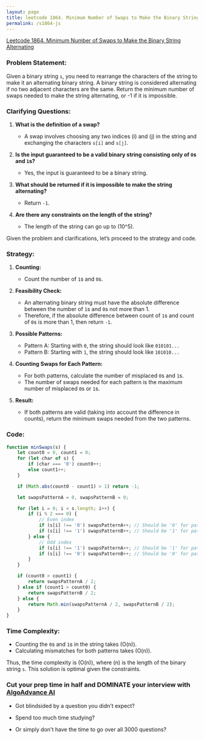 ```yaml
---
layout: page
title: leetcode 1864. Minimum Number of Swaps to Make the Binary String Alternating
permalink: /s1864-js
---
```

[Leetcode 1864. Minimum Number of Swaps to Make the Binary String Alternating](https://algoadvance.github.io/algoadvance/l1864)
### Problem Statement:

Given a binary string `s`, you need to rearrange the characters of the string to make it an alternating binary string. A binary string is considered alternating if no two adjacent characters are the same. Return the minimum number of swaps needed to make the string alternating, or -1 if it is impossible.

### Clarifying Questions:

1. **What is the definition of a swap?**
   - A swap involves choosing any two indices \(i\) and \(j\) in the string and exchanging the characters `s[i]` and `s[j]`.

2. **Is the input guaranteed to be a valid binary string consisting only of `0`s and `1`s?**
   - Yes, the input is guaranteed to be a binary string.

3. **What should be returned if it is impossible to make the string alternating?**
   - Return `-1`.

4. **Are there any constraints on the length of the string?**
   - The length of the string can go up to \(10^5\).

Given the problem and clarifications, let’s proceed to the strategy and code.

### Strategy:

1. **Counting:** 
   - Count the number of `1`s and `0`s.

2. **Feasibility Check:**
   - An alternating binary string must have the absolute difference between the number of `1`s and `0`s not more than 1.
   - Therefore, if the absolute difference between count of `1`s and count of `0`s is more than 1, then return `-1`.

3. **Possible Patterns:**
   - Pattern A: Starting with `0`, the string should look like `010101...`
   - Pattern B: Starting with `1`, the string should look like `101010...`

4. **Counting Swaps for Each Pattern:**
   - For both patterns, calculate the number of misplaced `0`s and `1`s.
   - The number of swaps needed for each pattern is the maximum number of misplaced `0`s or `1`s.

5. **Result:**
   - If both patterns are valid (taking into account the difference in counts), return the minimum swaps needed from the two patterns.

### Code:

```javascript
function minSwaps(s) {
    let count0 = 0, count1 = 0;
    for (let char of s) {
        if (char === '0') count0++;
        else count1++;
    }

    if (Math.abs(count0 - count1) > 1) return -1;

    let swapsPatternA = 0, swapsPatternB = 0;

    for (let i = 0; i < s.length; i++) {
        if (i % 2 === 0) {
            // Even index
            if (s[i] !== '0') swapsPatternA++; // Should be '0' for pattern A
            if (s[i] !== '1') swapsPatternB++; // Should be '1' for pattern B
        } else {
            // Odd index
            if (s[i] !== '1') swapsPatternA++; // Should be '1' for pattern A
            if (s[i] !== '0') swapsPatternB++; // Should be '0' for pattern B
        }
    }

    if (count0 > count1) {
        return swapsPatternA / 2;
    } else if (count1 > count0) {
        return swapsPatternB / 2;
    } else {
        return Math.min(swapsPatternA / 2, swapsPatternB / 2);
    }
}
```

### Time Complexity:

- Counting the `0`s and `1`s in the string takes \(O(n)\).
- Calculating mismatches for both patterns takes \(O(n)\).

Thus, the time complexity is \(O(n)\), where \(n\) is the length of the binary string `s`. This solution is optimal given the constraints.


### Cut your prep time in half and DOMINATE your interview with [AlgoAdvance AI](https://algoAdvance.com)

- Got blindsided by a question you didn't expect?

- Spend too much time studying?

- Or simply don't have the time to go over all 3000 questions?

